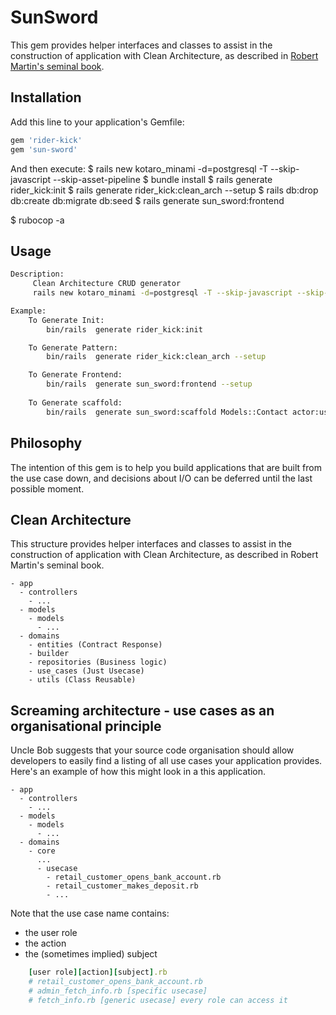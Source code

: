 # SunSword
This gem provides helper interfaces and classes to assist in the construction of application with
Clean Architecture, as described in [Robert Martin's seminal book](https://www.amazon.com/gp/product/0134494164).


## Installation

Add this line to your application's Gemfile:

```ruby
gem 'rider-kick'
gem 'sun-sword'

```

And then execute:
$ rails new kotaro_minami -d=postgresql -T --skip-javascript --skip-asset-pipeline
$ bundle install
$ rails generate rider_kick:init
$ rails generate rider_kick:clean_arch --setup
$ rails db:drop db:create db:migrate db:seed
$ rails generate sun_sword:frontend

$ rubocop -a

## Usage
```bash
Description:
     Clean Architecture CRUD generator
     rails new kotaro_minami -d=postgresql -T --skip-javascript --skip-asset-pipeline

Example:
    To Generate Init:
        bin/rails  generate rider_kick:init

    To Generate Pattern:
        bin/rails  generate rider_kick:clean_arch --setup

    To Generate Frontend:
        bin/rails  generate sun_sword:frontend --setup
        
    To Generate scaffold:
        bin/rails  generate sun_sword:scaffold Models::Contact actor:user
```

## Philosophy

The intention of this gem is to help you build applications that are built from the use case down,
and decisions about I/O can be deferred until the last possible moment.

## Clean Architecture
This structure provides helper interfaces and classes to assist in the construction of application with Clean Architecture, as described in Robert Martin's seminal book.

```
- app
  - controllers
    - ...
  - models
    - models
      - ...
  - domains 
    - entities (Contract Response)
    - builder
    - repositories (Business logic)
    - use_cases (Just Usecase)
    - utils (Class Reusable)
```
## Screaming architecture - use cases as an organisational principle
Uncle Bob suggests that your source code organisation should allow developers to easily find a listing of all use cases your application provides. Here's an example of how this might look in a this application.
```
- app
  - controllers
    - ...
  - models
    - models
      - ...
  - domains 
    - core
      ...
      - usecase
        - retail_customer_opens_bank_account.rb
        - retail_customer_makes_deposit.rb
        - ...
```
Note that the use case name contains:

- the user role
- the action
- the (sometimes implied) subject
```ruby
    [user role][action][subject].rb
    # retail_customer_opens_bank_account.rb
    # admin_fetch_info.rb [specific usecase]
    # fetch_info.rb [generic usecase] every role can access it
```

